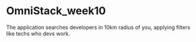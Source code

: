 # OmniStack_week10
The application searches developers in 10km radius of you, applying filters like techs who devs work.
